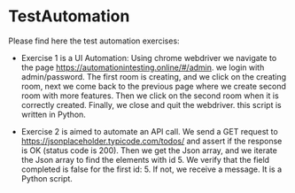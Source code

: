 # TestAutomation
Please find here the test automation exercises: 
- Exercise 1 is a UI Automation: Using chrome webdriver we navigate to the page https://automationintesting.online/#/admin. we login with admin/password. 
The first room is creating, and we click on the creating room, next we come back to the previous page where we create second room with more features. Then we click on the second room when it is correctly created. Finally, we close and quit the webdriver.
this script is written in Python.
* Exercise 2 is aimed to automate an API call. We send a GET request to https://jsonplaceholder.typicode.com/todos/ and assert if the response is OK (status code is 200). Then we get the Json array, and we iterate the Json array to find the elements with id 5. We verify that the field completed is false for the first id: 5. If not, we receive a message. It is a Python script.
